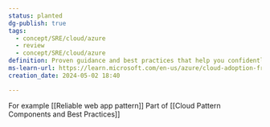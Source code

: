 ```yaml
---
status: planted
dg-publish: true
tags:
  - concept/SRE/cloud/azure
  - review
  - concept/SRE/cloud/azure
definition: Proven guidance and best practices that help you confidently adopt the cloud and achieve business outcomes.
ms-learn-url: https://learn.microsoft.com/en-us/azure/cloud-adoption-framework/
creation_date: 2024-05-02 18:40

---
```

For example [[Reliable web app pattern]]
Part of [[Cloud Pattern Components and Best Practices]]
